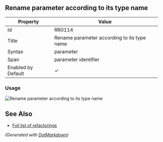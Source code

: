 ## Rename parameter according to its type name

| Property           | Value                                       |
| ------------------ | ------------------------------------------- |
| Id                 | RR0114                                      |
| Title              | Rename parameter according to its type name |
| Syntax             | parameter                                   |
| Span               | parameter identifier                        |
| Enabled by Default | &#x2713;                                    |

### Usage

![Rename parameter according to its type name](../../images/refactorings/RenameParameterAccordingToTypeName.png)

## See Also

* [Full list of refactorings](Refactorings.md)


*\(Generated with [DotMarkdown](http://github.com/JosefPihrt/DotMarkdown)\)*